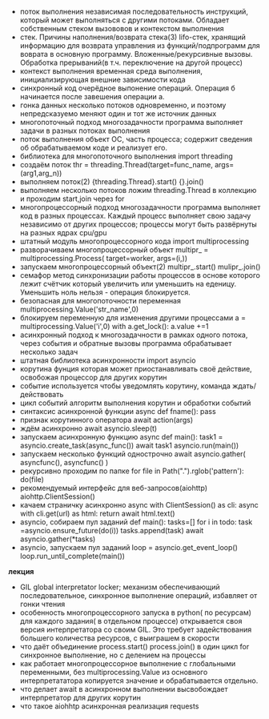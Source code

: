 * поток выполнения	независимая последовательность инструкций, который может выполняться с другими потоками. Обладает собственным стеком вызововов и контекстом выполнения
* стек. Причины наполнения/возврата стека(3) 	lifo-стек, хранящий информацию для возврата управления из функций/подпрограмм для воврата в основную программу.
Вложенные/рекурсивные вызовы. Обработка прерываний(в т.ч. переключение на другой процесс)
* контекст выполнения 	временная среда выполнения, инициализирующая внешние зависимости кода
* синхронный код 	очерёдное выпонение операций. Операция б начинается после завешения операции а.
* гонка данных 	несколько потоков одновременно, и поэтому непредсказуемо меняют один и тот же источник данных
* многопоточный подход многозадачности 	 программа выполняет задачи в разных потоках выполнения
* поток выполнения 	 объект ОС, часть процесса; содержит сведения об обрабатываемом коде и реализует его.
* библиотека для многопоточного выполнения 	import threading
* создаём поток 	thr = threading.Thread(target=func_name, args=(arg1,arg_n))
* выполняем поток(2)	{threading.Thread}.start() {}.join()
* выполняем несколько потоков 	ложим threading.Thread в коллекцию и проходим start,join через for
* многопроцессорный подход многозадачности 	программа выполняет код в разных процессах. Каждый процесс выполняет свою задачу независимо от других процессов; процессы могут быть развёрнуты на разных ядрах cpu/gpu
* штатный модуль многопроцессорного кода 	import multiprocessing
* разворачиваем многопроцессорный объект 	multipr_ = multiprocessing.Process( target=worker, args=(i,))
* запускаем многопроцессорный объект(2) 	multipr_.start() mulipr_.join()
* семафор 	метод синхронизации работы процессов в основе которого лежит счётчик который увеличить или уменьшить на еденицу. Уменьшить ноль нельзя - операция блокируется.
* безопасная для многопоточности переменная 	multiprocessing.Value('str_name',0)
* блокируем переменную для изменения другими процессами 	a = multiprocessing.Value('i',0) with a.get_lock(): a.value +=1
* асинхронный подход к многозадачности	в рамках одного потока, через события и обратные вызовы программа обрабатывает несколько задач
* штатная библиотека асинхронности 	import asyncio
* корутина 	фунция которая может приостанавливать своё действие, освобожая процессор для других корутин
* событие	используется чтобы уведомлять корутину, команда ждать/действовать 
* цикл событий 	 алгоритм выполнения корутин и обработки событий
* синтаксис асинхронной функции 	async def fname(): pass
* признак корутинного оператора await action(args)
* ждём асинхронно 	await asyncio.sleep(t)
* запускаем асинхронную функцию async def main(): task1 = asyncio.create_task(async_func()) await task1    asyncio.run(main())
* запускаем несколько функций однострочно 	await asyncio.gather( asyncfunc(), asyncfunc() )
* рекурсивно проходим по папке for file in Path(".").rglob('pattern'): do(file)
* рекомендуемый интерфейс для веб-запросов(aiohttp) 	aiohttp.ClientSession()
* качаем страничку асинхронно 	async with ClientSession() as cli:  async with cli.get(url) as html: return await html.text()
* asyncio, собираем пул заданий 	def main():    tasks=[]  for i in todo:  task =asyncio.ensure_future(do(i))  tasks.append(task)  await asyncio.gather(\*tasks)
* asyncio, запускаем пул заданий 	loop = asyncio.get_event_loop()  loop.run_until_complete(main())

**лекция**

* GIL 	global interpretator locker; механизм обеспечивающий последовательное, синхронное выполнение операций, избавляет от гонки чтения
* особенность многопроцессорного запуска в python( по ресурсам)	для каждого задания( в отдельном процессе) открывается своя версия интерпретатора со своим GIL. Это требует задействования большего количества ресурсов, с выиграшем в скорости
* что даёт объединение process.start() process.join() в один цикл for 	синхронное выполнение, но с делением на процессы
* как работает многопроцессорное выполнение с глобальными переменными, без multiprocessing.Value 	из основного интерпретататора копируется значение и обрабатывается отдельно.
* что делает await в асинхронном выполнении 	 высвобождает интерпретатор для других корутин
* что такое aiohhtp	асинхронная реализация requests

